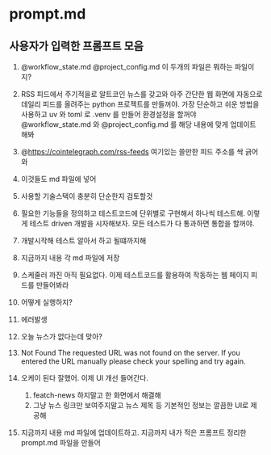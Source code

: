 # prompt.md

## 사용자가 입력한 프롬프트 모음

1. @workflow_state.md @project_config.md 
   이 두개의 파일은 뭐하는 파일이지?

2. RSS 피드에서 주기적을로 알트코인 뉴스를 갖고와 아주 간단한 웹 화면에 자동으로 데일리 피드를 올려주는 python 프로젝트를 만들꺼야. 가장 단순하고 쉬운 방법을 사용하고 uv 와 toml 로 .venv 를 만들어 환경설정을 할꺼야
   @workflow_state.md 와 @project_config.md 를 해당 내용에 맞게 업데이트 해봐

3. @https://cointelegraph.com/rss-feeds 
   여기있는 쓸만한 피드 주소를 싹 긁어와

4. 이것들도 md 파일에 넣어

5. 사용할 기술스택이 충분히 단순한지 검토할것

6. 필요한 기능들을 정의하고 테스트코드에 단위별로 구현해서 하나씩 테스트해.
   이렇게 테스트 driven 개발을 시자해보자.
   모든 테스트가 다 통과하면 통합을 할꺼야.

7. 개발시작해 테스트 알아서 하고 될떄까지해 

8. 지금까지 내용 각 md 파일에 저장

9. 스케줄러 까진 아직 필요없다.
   이제 테스트코드를 활용하여 작동하는 웹 페이지 피드를 만들어봐라

10. 어떻게 실행하지?

11. 에러발생

12. 오늘 뉴스가 없다는데 맞아?

13. Not Found
   The requested URL was not found on the server. If you entered the URL manually please check your spelling and try again.

14. 오케이 된다 잘했어. 이제 UI 개선 들어간다.

    1) featch-news 하지말고 한 화면에서 해결해
    2) 그냥 뉴스 링크만 보여주지말고 뉴스 제목 등 기본적인 정보는 깔끔한 UI로 제공해

15. 지금까지 내용 md 파일에 업데이트하고.
    지금까지 내가 적은 프롬프트 정리한 prompt.md 파일을 만들어 